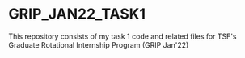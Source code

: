 # GRIP_JAN22_TASK1
This repository consists of my task 1 code and related files for TSF's Graduate Rotational Internship Program (GRIP Jan'22)
